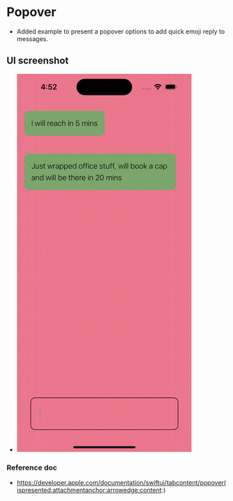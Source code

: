 #  Popover

- Added example to present a popover options to add quick emoji reply to messages.

## UI screenshot
- ![PopoverExample](./PopoverExample.gif)

### Reference doc
- https://developer.apple.com/documentation/swiftui/tabcontent/popover(ispresented:attachmentanchor:arrowedge:content:)
